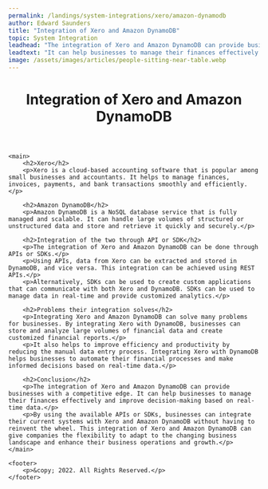 ```yaml
---
permalink: /landings/system-integrations/xero/amazon-dynamodb
author: Edward Saunders
title: "Integration of Xero and Amazon DynamoDB"
topic: System Integration
leadhead: "The integration of Xero and Amazon DynamoDB can provide businesses with a competitive edge"
leadtext: "It can help businesses to manage their finances effectively and improve decision-making based on real-time data."
image: /assets/images/articles/people-sitting-near-table.webp
---
```

<div class="arttext">
	<header>
		<h1>Integration of Xero and Amazon DynamoDB</h1>
	</header>

	<main>
		<h2>Xero</h2>
		<p>Xero is a cloud-based accounting software that is popular among small businesses and accountants. It helps to manage finances, invoices, payments, and bank transactions smoothly and efficiently.</p>

		<h2>Amazon DynamoDB</h2>
		<p>Amazon DynamoDB is a NoSQL database service that is fully managed and scalable. It can handle large volumes of structured or unstructured data and store and retrieve it quickly and securely.</p>

		<h2>Integration of the two through API or SDK</h2>
		<p>The integration of Xero and Amazon DynamoDB can be done through APIs or SDKs.</p>
		<p>Using APIs, data from Xero can be extracted and stored in DynamoDB, and vice versa. This integration can be achieved using REST APIs.</p>
		<p>Alternatively, SDKs can be used to create custom applications that can communicate with both Xero and DynamoDB. SDKs can be used to manage data in real-time and provide customized analytics.</p>

		<h2>Problems their integration solves</h2>
		<p>Integrating Xero and Amazon DynamoDB can solve many problems for businesses. By integrating Xero with DynamoDB, businesses can store and analyze large volumes of financial data and create customized financial reports.</p>
		<p>It also helps to improve efficiency and productivity by reducing the manual data entry process. Integrating Xero with DynamoDB helps businesses to automate their financial processes and make informed decisions based on real-time data.</p>

		<h2>Conclusion</h2>
		<p>The integration of Xero and Amazon DynamoDB can provide businesses with a competitive edge. It can help businesses to manage their finances effectively and improve decision-making based on real-time data.</p>
		<p>By using the available APIs or SDKs, businesses can integrate their current systems with Xero and Amazon DynamoDB without having to reinvent the wheel. This integration of Xero and Amazon DynamoDB can give companies the flexibility to adapt to the changing business landscape and enhance their business operations and growth.</p>
	</main>

	<footer>
		<p>&copy; 2022. All Rights Reserved.</p>
	</footer>

</div>